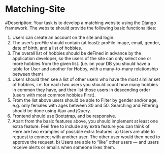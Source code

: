 # Matching-Site
#Description: Your task is to develop a matching website using the Django framework. The website should provide the following basic functionalities:
1. Users can create an account on the site and login.
2. The user’s proFile should contain (at least): proFile image, email, gender, date of birth,
and a list of hobbies.
3. The overall list of hobbies should be deFined in advance by the application developer,
so the users of the site can only select one or more hobbies from the given list. (i.e. on your DB you should have a table for User and another for Hobby, with a many-to-many relationship between them)
4. Users should then see a list of other users who have the most similar set of hobbies, i.e. for each two users you should count how many hobbies in common they have, and then list those users in descending order (users with most common hobbies First).
5. From the list above users should be able to Filter by gender and/or age, e.g. only females with ages between 30 and 50. Searching and Filtering should be done using Ajax and jQuery.
6. Frontend should use Bootstrap, and be responsive.
7. Apart from the basic features above, you should implement at least one extra feature.
Feel free to include any extra feature you can think of. Here are two examples of possible extra features:
a) Users are able to request to connect with another user. The other user would then need to approve the request.
b) Users are able to “like” other users — and users receive alerts or emails when someone likes them.
